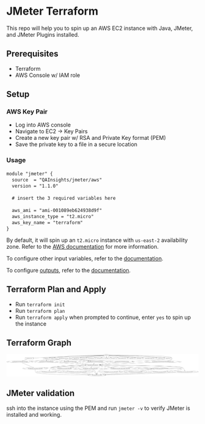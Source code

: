 # JMeter Terraform

This repo will help you to spin up an AWS EC2 instance with Java, JMeter, and JMeter Plugins installed.

## Prerequisites

* Terraform
* AWS Console w/ IAM role

## Setup

### AWS Key Pair

* Log into AWS console
* Navigate to EC2 -> Key Pairs
* Create a new key pair w/ RSA and Private Key format (PEM) 
* Save the private key to a file in a secure location

### Usage

```
module "jmeter" {
  source  = "QAInsights/jmeter/aws"
  version = "1.1.0"

  # insert the 3 required variables here

  aws_ami = "ami-001089eb624938d9f"
  aws_instance_type = "t2.micro"
  aws_key_name = "terraform"
}
```

By default, it will spin up an `t2.micro` instance with `us-east-2` availability zone. Refer to the [AWS documentation](https://docs.aws.amazon.com/AWSEC2/latest/UserGuide/ec2-instance-types.html) for more information.

To configure other input variables, refer to the [documentation](https://registry.terraform.io/modules/QAInsights/jmeter/aws/latest?tab=inputs#optional-inputs).

To configure [outputs](outputs.tf), refer to the [documentation](https://registry.terraform.io/modules/QAInsights/jmeter/aws/latest?tab=outputs).

## Terraform Plan and Apply

* Run `terraform init`
* Run `terraform plan`
* Run `terraform apply` when prompted to continue, enter `yes` to spin up the instance

## Terraform Graph

![Graph](./graph/graph.svg)

## JMeter validation

ssh into the instance using the PEM and run `jmeter -v` to verify JMeter is installed and working.
